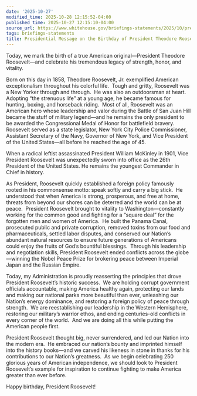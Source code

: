 ```yaml
---
date: '2025-10-27'
modified_time: 2025-10-28 12:15:52-04:00
published_time: 2025-10-27 12:15:10-04:00
source_url: https://www.whitehouse.gov/briefings-statements/2025/10/presidential-message-on-the-birthday-of-president-theodore-roosevelt/
tags: briefings-statements
title: Presidential Message on the Birthday of President Theodore Roosevelt
---
```

 
Today, we mark the birth of a true American original—President Theodore
Roosevelt—and celebrate his tremendous legacy of strength, honor, and
vitality.

Born on this day in 1858, Theodore Roosevelt, Jr. exemplified American
exceptionalism throughout his colorful life.  Tough and gritty,
Roosevelt was a New Yorker through and through.  He was also an
outdoorsman at heart.  Adopting “the strenuous life” at a young age, he
became famous for hunting, boxing, and horseback riding.  Most of all,
Roosevelt was an American hero whose leadership and valor during the
Battle of San Juan Hill became the stuff of military legend—and he
remains the only president to be awarded the Congressional Medal of
Honor for battlefield bravery.  Roosevelt served as a state legislator,
New York City Police Commissioner, Assistant Secretary of the Navy,
Governor of New York, and Vice President of the United States—all before
he reached the age of 45. 

When a radical leftist assassinated President William McKinley in 1901,
Vice President Roosevelt was unexpectedly sworn into office as the 26th
President of the United States. He remains the youngest Commander in
Chief in history.

As President, Roosevelt quickly established a foreign policy famously
rooted in his commonsense motto: speak softly and carry a big stick.  He
understood that when America is strong, prosperous, and free at home,
threats from beyond our shores can be deterred and the world can be at
peace.  President Roosevelt brought to vitality to Washington—constantly
working for the common good and fighting for a “square deal” for the
forgotten men and women of America.  He built the Panama Canal,
prosecuted public and private corruption, removed toxins from our food
and pharmaceuticals, settled labor disputes, and conserved our Nation’s
abundant natural resources to ensure future generations of Americans
could enjoy the fruits of God’s bountiful blessings.  Through his
leadership and negotiation skills, President Roosevelt ended conflicts
across the globe—winning the Nobel Peace Prize for brokering peace
between Imperial Japan and the Russian Empire.

Today, my Administration is proudly reasserting the principles that
drove President Roosevelt’s historic success.  We are holding corrupt
government officials accountable, making America healthy again,
protecting our lands and making our national parks more beautiful than
ever, unleashing our Nation’s energy dominance, and restoring a foreign
policy of peace through strength.  We are reestablishing our leadership
in the Western Hemisphere, restoring our military’s warrior ethos, and
ending centuries-old conflicts in every corner of the world.  And we are
doing all this while putting the American people first.

President Roosevelt thought big, never surrendered, and led our Nation
into the modern era.  He embraced our nation’s bounty and imprinted
himself into the history books—and we carved his likeness in stone in
thanks for his contributions to our Nation’s greatness.  As we begin
celebrating 250 glorious years of American independence, we should look
to President Roosevelt’s example for inspiration to continue fighting to
make America greater than ever before.

Happy birthday, President Roosevelt!
